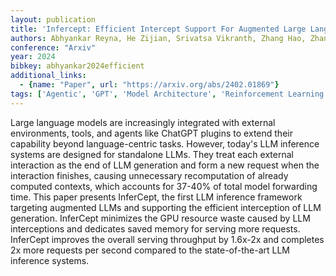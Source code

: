 ```yaml
---
layout: publication
title: 'Infercept: Efficient Intercept Support For Augmented Large Language Model Inference'
authors: Abhyankar Reyna, He Zijian, Srivatsa Vikranth, Zhang Hao, Zhang Yiying
conference: "Arxiv"
year: 2024
bibkey: abhyankar2024efficient
additional_links:
  - {name: "Paper", url: "https://arxiv.org/abs/2402.01869"}
tags: ['Agentic', 'GPT', 'Model Architecture', 'Reinforcement Learning', 'Tools']
---
```

Large language models are increasingly integrated with external environments, tools, and agents like ChatGPT plugins to extend their capability beyond language-centric tasks. However, today's LLM inference systems are designed for standalone LLMs. They treat each external interaction as the end of LLM generation and form a new request when the interaction finishes, causing unnecessary recomputation of already computed contexts, which accounts for 37-40&#37; of total model forwarding time. This paper presents InferCept, the first LLM inference framework targeting augmented LLMs and supporting the efficient interception of LLM generation. InferCept minimizes the GPU resource waste caused by LLM interceptions and dedicates saved memory for serving more requests. InferCept improves the overall serving throughput by 1.6x-2x and completes 2x more requests per second compared to the state-of-the-art LLM inference systems.
